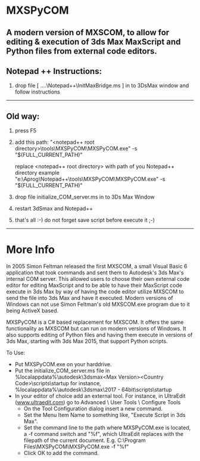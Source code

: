 # MXSPyCOM
A modern version of MXSCOM, to allow for editing &amp; execution of 3ds Max MaxScript and Python files from external code editors.
----------------------------------------------------------------------------------------------------------------------------------------
Notepad ++ Instructions:
----------------------------------------------------------------------------------------------------------------------------------------

1) drop file [ ....\Notepad++\InitMaxBridge.ms ] in to 3DsMax window and follow instructions

----------------------------------------------------------------------------------------------------------------------------------------
Old way:
----------------------------------------------------------------------------------------------------------------------------------------
1) press F5
2) add this path: "<notepad++ root directory>\tools\MXSPyCOM\MXSPyCOM.exe" -s "$(FULL_CURRENT_PATH)"
		
	replace	<notepad++ root directory> with path of you Notepad++ directory
	example "e:\Aprog\Notepad++\tools\MXSPyCOM\MXSPyCOM.exe" -s "$(FULL_CURRENT_PATH)"

3) drop file initialize_COM_server.ms in to 3Ds Max Window
4) restart 3dSmax and Notepad++
5) that's all :-) do not forget save script before execute it ;-)

----------------------------------------------------------------------------------------------------------------------------------------

# More Info
In 2005 Simon Feltman released the first MXSCOM, a small Visual Basic 6 application that took commands and sent them to Autodesk's
3ds Max's internal COM server. This allowed users to choose their own external code editor for editing MaxScript and to be able to 
have their MaxScript code execute in 3ds Max by way of having the code editor utilize MXSCOM to send the file into 3ds Max and have it
executed. Modern versions of Windows can not use Simon Feltman's old MXSCOM.exe program due to it being ActiveX based.

MXSPyCOM is a C# based replacement for MXSCOM. It offers the same functionality as MXSCOM but can run on modern versions of Windows.
It also supports editing of Python files and having them execute in versions of 3ds Max, starting with 3ds Max 2015, that support Python
scripts.

To Use:
* Put MXSPyCOM.exe on your harddrive.
* Put the initialize_COM_server.ms file in %localappdata%\autodesk\3dsmax\<Max Version>\<Country Code>\scripts\startup
    for instance, %localappdata%\autodesk\3dsmax\2017 - 64bit\scripts\startup
* In your editor of choice add an external tool. 
  For instance, in UltraEdit (www.ultraedit.com) go to Advanced \ User Tools \ Configure Tools
    * On the Tool Configuration dialog insert a new command. 
    * Set the Menu Item Name to something like, "Execute Script in 3ds Max". 
    * Set the command line to the path where MXSPyCOM.exe is located, a -f command switch and "%f", which UltraEdit replaces with the
      filepath of the current document. E.g. C:\Program Files\MXSPyCOM\MXSPyCOM.exe -f "%f"
    * Click OK to add the command.







